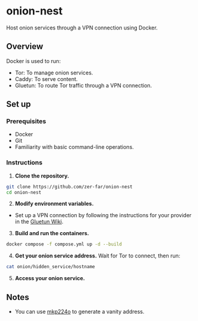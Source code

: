
# onion-nest
Host onion services through a VPN connection using Docker.

## Overview
Docker is used to run:
- Tor: To manage onion services.
- Caddy: To serve content.
- Gluetun: To route Tor traffic through a VPN connection.

## Set up
### Prerequisites
- Docker
- Git
- Familiarity with basic command-line operations.

### Instructions
1. **Clone the repository.**
```bash
git clone https://github.com/zer-far/onion-nest
cd onion-nest
```
2. **Modify environment variables.**
- Set up a VPN connection by following the instructions for your provider in the [Gluetun Wiki](https://github.com/qdm12/gluetun-wiki/tree/main/setup/providers).
3. **Build and run the containers.**
```bash
docker compose -f compose.yml up -d --build
```
4. **Get your onion service address.**
Wait for Tor to connect, then run:
```bash
cat onion/hidden_service/hostname
```
5. **Access your onion service.**

## Notes
- You can use [mkp224o](https://github.com/cathugger/mkp224o) to generate a vanity address.
